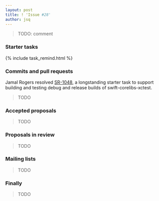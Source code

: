 ```yaml
---
layout: post
title: ! 'Issue #28'
author: jsq
---
```


> TODO: comment

<!--excerpt-->

### Starter tasks

{% include task_remind.html %}

### Commits and pull requests

Jamal Rogers resolved [SR-1048](https://bugs.swift.org/browse/SR-1048), a longstanding starter task to support building and testing debug and release builds of swift-corelibs-xctest.

> TODO

### Accepted proposals

> TODO

### Proposals in review

> TODO

### Mailing lists

> TODO

### Finally

> TODO
